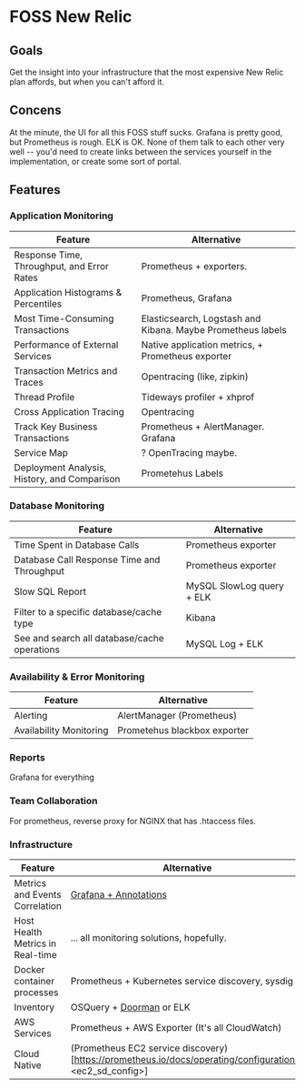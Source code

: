 # FOSS New Relic

## Goals

Get the insight into your infrastructure that the most expensive New Relic plan affords, but when you can't afford it.

## Concens

At the minute, the UI for all this FOSS stuff sucks. Grafana is pretty good, but Prometheus is rough. ELK is OK. None of them talk to each other very well -- you'd need to create links between the services yourself in the implementation, or create some sort of portal.

## Features

### Application Monitoring

| Feature | Alternative |
|---------|-------------|
| Response Time, Throughput, and Error Rates | Prometheus + exporters. |
| Application Histograms & Percentiles | Prometheus, Grafana |
| Most Time-Consuming Transactions | Elasticsearch, Logstash and Kibana. Maybe Prometheus labels |
| Performance of External Services | Native application metrics, + Prometheus exporter | 
| Transaction Metrics and Traces | Opentracing (like, zipkin) |
| Thread Profile | Tideways profiler + xhprof |
| Cross Application Tracing | Opentracing | 
| Track Key Business Transactions | Prometheus + AlertManager. Grafana |
| Service Map | ? OpenTracing maybe. |
| Deployment Analysis, History, and Comparison | Prometehus Labels |

### Database Monitoring 

| Feature | Alternative | 
|---------|-------------|
| Time Spent in Database Calls | Prometheus exporter |
| Database Call Response Time and Throughput | Prometheus exporter | 
| Slow SQL Report | MySQL SlowLog query + ELK |
| Filter to a specific database/cache type | Kibana |
| See and search all database/cache operations | MySQL Log + ELK |

### Availability & Error Monitoring

| Feature | Alternative | 
|----------|-------------|
| Alerting | AlertManager (Prometheus) | 
| Availability Monitoring | Prometehus blackbox exporter | 
 
### Reports

Grafana for everything

### Team Collaboration

For prometheus, reverse proxy for NGINX that has .htaccess files. 

### Infrastructure 

| Feature | Alternative | 
|---------|-------------|
| Metrics and Events Correlation | [Grafana + Annotations](http://docs.grafana.org/reference/annotations/) |
| Host Health Metrics in Real-time | ... all monitoring solutions, hopefully. | 
| Docker container processes | Prometheus + Kubernetes service discovery, sysdig |
| Inventory | OSQuery + [Doorman](https://github.com/mwielgoszewski/doorman) or ELK |
| AWS Services | Prometheus + AWS Exporter (It's all CloudWatch) |
| Cloud Native | (Prometheus EC2 service discovery)[https://prometheus.io/docs/operating/configuration/#<ec2_sd_config>]

